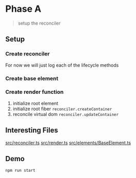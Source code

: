 # Phase A

> setup the reconciler

## Setup

### Create reconciler

For now we will just log each of the lifecycle methods

### Create base element

### Create render function

1. initialize root element
2. initialize root fiber `reconciler.createContainer`
3. reconcile virtual dom `reconciler.updateContainer`

## Interesting Files

[src/reconciler.ts](src/reconciler.ts)
[src/render.ts](src/render.ts)
[src/elements/BaseElement.ts](src/elements/BaseElement.ts)

## Demo

```sh
npm run start
```
